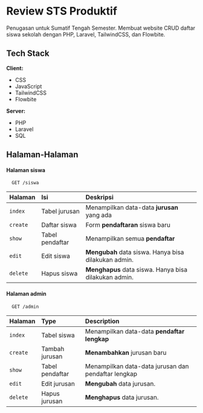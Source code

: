 
# Review STS Produktif

Penugasan untuk Sumatif Tengah Semester. Membuat website CRUD daftar siswa sekolah dengan PHP, Laravel, TailwindCSS, dan Flowbite. 


## Tech Stack

**Client:**
- CSS
- JavaScript
- TailwindCSS
- Flowbite

**Server:** 
- PHP
- Laravel
- SQL


## Halaman-Halaman

#### Halaman siswa

```http
  GET /siswa
```

| Halaman  | Isi           | Deskripsi                                            |
| :------  | :------------ | :--------------------------------------------------- |
| `index`  | Tabel jurusan | Menampilkan data-data **jurusan** yang ada           |
| `create` | Daftar siswa  | Form **pendaftaran** siswa baru                      |
| `show`   | Tabel pendaftar| Menampilkan semua **pendaftar**                     |
| `edit`   | Edit siswa    | **Mengubah** data siswa. Hanya bisa dilakukan admin.     |
| `delete` | Hapus siswa   | **Menghapus** data siswa. Hanya bisa dilakukan admin. |

#### Halaman admin

```http
  GET /admin
```

| Halaman | Type     | Description                       |
| :-------- | :------- | :-------------------------------- |
| `index`   | Tabel siswa | Menampilkan data-data **pendaftar lengkap** |
| `create`  | Tambah jurusan | **Menambahkan** jurusan baru |
| `show`    | Tabel pendaftar| Menampilkan data-data jurusan dan pendaftar lengkap |
| `edit`    | Edit jurusan | **Mengubah** data jurusan. |
| `delete`  | Hapus jurusan| **Menghapus** data jurusan.|
